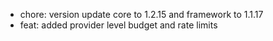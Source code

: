 <!-- The pattern we follow here is to keep the changelog for the latest version -->
<!-- Old changelogs are automatically attached to the GitHub releases -->

- chore: version update core to 1.2.15 and framework to 1.1.17
- feat: added provider level budget and rate limits